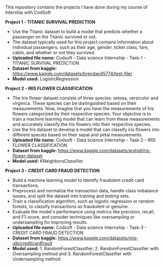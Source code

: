 This repository contains the projects I have done during my course of Intership with CodSoft

**Project 1 - TITANIC SURVIVAL PREDICTION**
* Use the Titanic dataset to build a model that predicts whether a passenger on the Titanic survived or not.
* The dataset typically used for this project contains information about individual passengers, such as their age, gender, ticket class, fare, cabin, and whether or not they survived.
* **Uploaded file name:** Codsoft - Data science Internship - Task-1 - TITANIC SURVIVAL PREDICTION
* **Dataset from kaggle:** https://www.kaggle.com/datasets/brendan45774/test-file/
* **Model used:** LogisticRegression

**Project 2 - IRIS FLOWER CLASSIFICATION**
* The Iris flower dataset consists of three species: setosa, versicolor and virginica. These species can be distinguished based on their measurements. Now, imagine that you have the measurements of Iris flowers categorized by their respective species. Your objective is to train a machine learning model that can learn from these measurements and accurately classify the Iris flowers into their respective species.
* Use the Iris dataset to develop a model that can classify iris flowers into different species based on their sepal and petal measurements.
* **Uploaded file name:** Codsoft - Data science Internship - Task-2 - IRIS FLOWER CLASSIFICATION
* **Dataset from kaggle:** https://www.kaggle.com/datasets/arshid/iris-flower-dataset
* **Model used:** KNeighborsClassifier

**Project 3 - CREDIT CARD FRAUD DETECTION**
* Build a machine learning model to identify fraudulent credit card transactions.
* Preprocess and normalize the transaction data, handle class imbalance issues, and split the dataset into training and testing sets.
* Train a classification algorithm, such as logistic regression or random forests, to classify transactions as fraudulent or genuine.
* Evaluate the model's performance using metrics like precision, recall, and F1-score, and consider techniques like oversampling or undersampling for improving results.
* **Uploaded file name:** Codsoft - Data science Internship - Task-3 - CREDIT CARD FRAUD DETECTION
* **Dataset from kaggle:** https://www.kaggle.com/datasets/mlg-ulb/creditcardfraud
* **Model used:** 1. RandomForestClassifier, 2. RandomForestClassifier with Oversampling method and 3. RandomForestClassifier with Undersampling method
